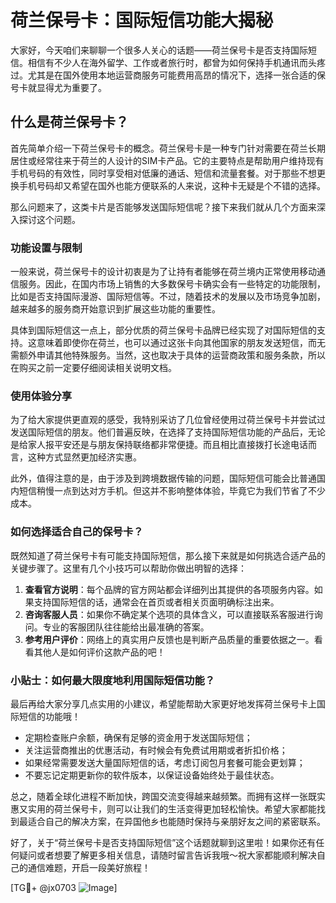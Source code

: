# 荷兰保号卡：国际短信功能大揭秘

大家好，今天咱们来聊聊一个很多人关心的话题——荷兰保号卡是否支持国际短信。相信有不少人在海外留学、工作或者旅行时，都曾为如何保持手机通讯而头疼过。尤其是在国外使用本地运营商服务可能费用高昂的情况下，选择一张合适的保号卡就显得尤为重要了。

## 什么是荷兰保号卡？

首先简单介绍一下荷兰保号卡的概念。荷兰保号卡是一种专门针对需要在荷兰长期居住或经常往来于荷兰的人设计的SIM卡产品。它的主要特点是帮助用户维持现有手机号码的有效性，同时享受相对低廉的通话、短信和流量套餐。对于那些不想更换手机号码却又希望在国外也能方便联系的人来说，这种卡无疑是个不错的选择。

那么问题来了，这类卡片是否能够发送国际短信呢？接下来我们就从几个方面来深入探讨这个问题。

### 功能设置与限制

一般来说，荷兰保号卡的设计初衷是为了让持有者能够在荷兰境内正常使用移动通信服务。因此，在国内市场上销售的大多数保号卡确实会有一些特定的功能限制，比如是否支持国际漫游、国际短信等。不过，随着技术的发展以及市场竞争加剧，越来越多的服务商开始意识到扩展这些功能的重要性。

具体到国际短信这一点上，部分优质的荷兰保号卡品牌已经实现了对国际短信的支持。这意味着即使你在荷兰，也可以通过这张卡向其他国家的朋友发送短信，而无需额外申请其他特殊服务。当然，这也取决于具体的运营商政策和服务条款，所以在购买之前一定要仔细阅读相关说明文档。

### 使用体验分享

为了给大家提供更直观的感受，我特别采访了几位曾经使用过荷兰保号卡并尝试过发送国际短信的朋友。他们普遍反映，在选择了支持国际短信功能的产品后，无论是给家人报平安还是与朋友保持联络都非常便捷。而且相比直接拨打长途电话而言，这种方式显然更加经济实惠。

此外，值得注意的是，由于涉及到跨境数据传输的问题，国际短信可能会比普通国内短信稍慢一点到达对方手机。但这并不影响整体体验，毕竟它为我们节省了不少成本。

### 如何选择适合自己的保号卡？

既然知道了荷兰保号卡有可能支持国际短信，那么接下来就是如何挑选合适产品的关键步骤了。这里有几个小技巧可以帮助你做出明智的选择：

1. **查看官方说明**：每个品牌的官方网站都会详细列出其提供的各项服务内容。如果支持国际短信的话，通常会在首页或者相关页面明确标注出来。
2. **咨询客服人员**：如果你不确定某个选项的具体含义，可以直接联系客服进行询问。专业的客服团队往往能给出最准确的答案。
3. **参考用户评价**：网络上的真实用户反馈也是判断产品质量的重要依据之一。看看其他人是如何评价这款产品的吧！

### 小贴士：如何最大限度地利用国际短信功能？

最后再给大家分享几点实用的小建议，希望能帮助大家更好地发挥荷兰保号卡上国际短信的功能哦！

- 定期检查账户余额，确保有足够的资金用于发送国际短信；
- 关注运营商推出的优惠活动，有时候会有免费试用期或者折扣价格；
- 如果经常需要发送大量国际短信的话，考虑订阅包月套餐可能会更划算；
- 不要忘记定期更新你的软件版本，以保证设备始终处于最佳状态。

总之，随着全球化进程不断加快，跨国交流变得越来越频繁。而拥有这样一张既实惠又实用的荷兰保号卡，则可以让我们的生活变得更加轻松愉快。希望大家都能找到最适合自己的解决方案，在异国他乡也能随时保持与亲朋好友之间的紧密联系。

好了，关于“荷兰保号卡是否支持国际短信”这个话题就聊到这里啦！如果你还有任何疑问或者想要了解更多相关信息，请随时留言告诉我哦～祝大家都能顺利解决自己的通信难题，开启一段美好旅程！

[TG💪+ @jx0703 ![Image](https://github.com/user-attachments/assets/dbca1d08-cadb-493c-b0ec-ad6f7a83f270)]